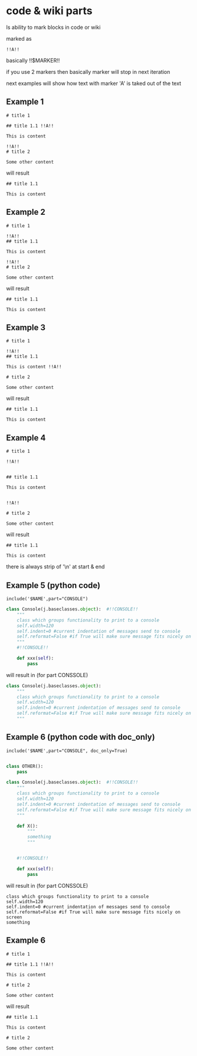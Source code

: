 
# code & wiki parts

Is ability to mark blocks in code or wiki

marked as 

```
!!A!!
```

basically !!$MARKER!!

if you use 2 markers then basically marker will stop in next iteration

next examples will show how text with marker 'A' is taked out of the text

## Example 1

```
# title 1

## title 1.1 !!A!!

This is content

!!A!!
# title 2

Some other content

```

will result

```
## title 1.1

This is content

```

## Example 2

```
# title 1

!!A!!
## title 1.1 

This is content

!!A!!
# title 2

Some other content

```

will result

```
## title 1.1

This is content

```

## Example 3

```
# title 1

!!A!!
## title 1.1 

This is content !!A!!

# title 2

Some other content

```

will result

```
## title 1.1

This is content

```

## Example 4

```
# title 1

!!A!!


## title 1.1 

This is content 


!!A!!

# title 2

Some other content

```

will result

```
## title 1.1

This is content
```

there is always strip of '\n' at start & end

## Example 5 (python code)

```include('$NAME',part="CONSOLE")```


```python
class Console(j.baseclasses.object):  #!!CONSOLE!!
    """
    class which groups functionality to print to a console
    self.width=120
    self.indent=0 #current indentation of messages send to console
    self.reformat=False #if True will make sure message fits nicely on screen
    """
    #!!CONSOLE!!

    def xxx(self):
        pass
```

will result in  (for part CONSSOLE)

```python
class Console(j.baseclasses.object):
    """
    class which groups functionality to print to a console
    self.width=120
    self.indent=0 #current indentation of messages send to console
    self.reformat=False #if True will make sure message fits nicely on screen
    """
```

## Example 6 (python code with doc_only)

```include('$NAME',part="CONSOLE", doc_only=True)```


```python

class OTHER():
    pass

class Console(j.baseclasses.object):  #!!CONSOLE!!
    """
    class which groups functionality to print to a console
    self.width=120
    self.indent=0 #current indentation of messages send to console
    self.reformat=False #if True will make sure message fits nicely on screen
    """

    def X():
        """
        something
        """


    #!!CONSOLE!!

    def xxx(self):
        pass
```

will result in  (for part CONSSOLE)

```
class which groups functionality to print to a console
self.width=120
self.indent=0 #current indentation of messages send to console
self.reformat=False #if True will make sure message fits nicely on screen
something
```


## Example 6

```
# title 1

## title 1.1 !!A!!

This is content

# title 2

Some other content

```

will result

```
## title 1.1

This is content

# title 2

Some other content
```
